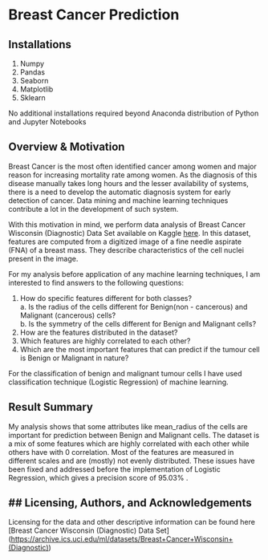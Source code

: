 # Breast Cancer Prediction <br>

## Installations <br>
1. Numpy
2. Pandas
3. Seaborn
4. Matplotlib
5. Sklearn

No additional installations required beyond Anaconda distribution of Python and Jupyter Notebooks 

## Overview & Motivation <br>

Breast Cancer is the most often identified cancer among women and major reason for increasing mortality rate among women. As the diagnosis of this disease manually takes long hours and the lesser availability of systems, there is a need to develop the automatic diagnosis system for early detection of cancer.
Data mining and machine learning techniques contribute a lot in the development of such system. <br>

With this motivation in mind, we perform data analysis of Breast Cancer Wisconsin (Diagnostic) Data Set available on Kaggle [here](https://www.kaggle.com/datasets/uciml/breast-cancer-wisconsin-data?resource=download). In this dataset, features are computed from a digitized image of a fine needle aspirate (FNA) of a breast mass. They describe characteristics of the cell nuclei present in the image. <br>

For my analysis before application of any machine learning techniques, I am interested to find answers to the following questions:<br>
1. How do specific features different for both classes? <br>
   a. Is the radius of the cells different for Benign(non - cancerous) and Malignant (cancerous) cells? <br>
   b. Is the symmetry of the cells different for Benign and Malignant cells?<br>
2. How are the features distributed in the dataset?<br>
3. Which features are highly correlated to each other? <br>
4. Which are the most important features that can predict if the tumour cell is Benign or Malignant in nature?

For the classification of benign and malignant tumour cells I have used classification technique (Logistic Regression) of machine learning.

## Result Summary <br>
My analysis shows that some attributes like mean_radius of the cells are important for prediction between Benign and Malignant cells. The dataset is a mix of some features which are highly correlated with each other while others have with 0 correlation. Most of the features are measured in different scales and are (mostly) not evenly distributed. These issues have been fixed and addressed before the implementation of Logistic Regression, which gives a precision score of 95.03% .

## ## Licensing, Authors, and Acknowledgements
Licensing for the data and other descriptive information can be found here [Breast Cancer Wisconsin (Diagnostic) Data Set] (https://archive.ics.uci.edu/ml/datasets/Breast+Cancer+Wisconsin+(Diagnostic))
